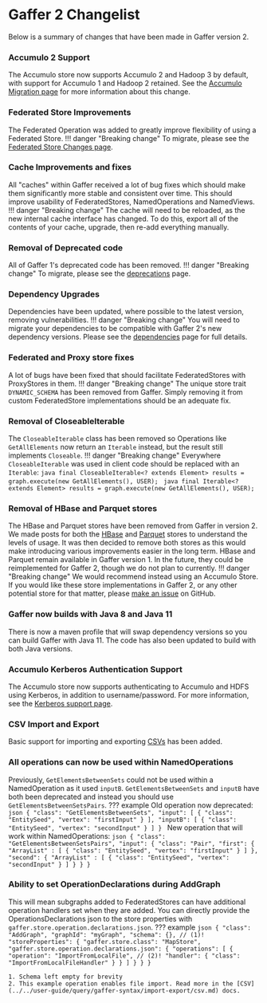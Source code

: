 # Gaffer 2 Changelist

Below is a summary of changes that have been made in Gaffer version 2.

### Accumulo 2 Support
The Accumulo store now supports Accumulo 2 and Hadoop 3 by default, with support for Accumulo 1 and Hadoop 2 retained. See the [Accumulo Migration page](../migrating-from-v1-to-v2/accumulo-migration.md) for more information about this change.

### Federated Store Improvements
The Federated Operation was added to greatly improve flexibility of using a Federated Store.
!!! danger "Breaking change"
    To migrate, please see the [Federated Store Changes page](../migrating-from-v1-to-v2/federation-changes.md).

### Cache Improvements and fixes
All "caches" within Gaffer received a lot of bug fixes which should make them significantly more stable and consistent over time. This should improve usability of FederatedStores, NamedOperations and NamedViews.
!!! danger "Breaking change"
    The cache will need to be reloaded, as the new internal cache interface has changed.  To do this, export all of the contents of your cache, upgrade, then re-add everything manually.

### Removal of Deprecated code
All of Gaffer 1's deprecated code has been removed.
!!! danger "Breaking change"
    To migrate, please see the [deprecations](../migrating-from-v1-to-v2/deprecations.md) page.

### Dependency Upgrades
Dependencies have been updated, where possible to the latest version, removing vulnerabilities.
!!! danger "Breaking change"
    You will need to migrate your dependencies to be compatible with Gaffer 2's new dependency versions. Please see the [dependencies](../migrating-from-v1-to-v2/dependencies.md) page for full details.

### Federated and Proxy store fixes
A lot of bugs have been fixed that should facilitate FederatedStores with ProxyStores in them.
!!! danger "Breaking change"
    The unique store trait `DYNAMIC_SCHEMA` has been removed from Gaffer. Simply removing it from custom FederatedStore implementations should be an adequate fix.

### Removal of CloseableIterable
The `CloseableIterable` class has been removed so Operations like `GetAllElements` now return an `Iterable` instead, but the result still implements `Closeable`.
!!! danger "Breaking change"
    Everywhere `CloseableIterable` was used in client code should be replaced with an `Iterable`:
    ```java
    final CloseableIterable<? extends Element> results = graph.execute(new GetAllElements(), USER);
    ```
    ```java
    final Iterable<? extends Element> results = graph.execute(new GetAllElements(), USER);
    ```

### Removal of HBase and Parquet stores
The HBase and Parquet stores have been removed from Gaffer in version 2. We made posts for both the [HBase](https://github.com/gchq/Gaffer/issues/2367) and [Parquet](https://github.com/gchq/Gaffer/discussions/2557) stores to understand the levels of usage. It was then decided to remove both stores as this would make introducing various improvements easier in the long term. HBase and Parquet remain available in Gaffer version 1. In the future, they could be reimplemented for Gaffer 2, though we do not plan to currently.
!!! danger "Breaking change"
    We would recommend instead using an Accumulo Store. If you would like these store implementations in Gaffer 2, or any other potential store for that matter, please [make an issue](https://github.com/gchq/Gaffer/issues/new?assignees=&labels=enhancement&projects=&template=feature_request.md&title=) on GitHub.

### Gaffer now builds with Java 8 and Java 11
There is now a maven profile that will swap dependency versions so you can build Gaffer with Java 11. The code has also been updated to build with both Java versions.

### Accumulo Kerberos Authentication Support
The Accumulo store now supports authenticating to Accumulo and HDFS using Kerberos, in addition to username/password. For more information, see the [Kerberos support page](../migrating-from-v1-to-v2/accumulo-kerberos.md).

### CSV Import and Export
Basic support for importing and exporting [CSVs](../../user-guide/query/gaffer-syntax/import-export/csv.mdS) has been added.

### All operations can now be used within NamedOperations
Previously, `GetElementsBetweenSets` could not be used within a NamedOperation as it used `inputB`. `GetElementsBetweenSets` and `inputB` have both been deprecated and instead you should use `GetElementsBetweenSetsPairs`.
??? example
    Old operation now deprecated:
    ```json
    {
        "class": "GetElementsBetweenSets",
        "input": [
            {
                "class": "EntitySeed",
                "vertex": "firstInput"
            }
        ],
        "inputB": [
            {
                "class": "EntitySeed",
                "vertex": "secondInput"
            }
        ]
    }
    ```
    New operation that will work within NamedOperations:
    ```json
    {
        "class": "GetElementsBetweenSetsPairs",
        "input": {
            "class": "Pair",
            "first": {
                "ArrayList" : [
                    {
                        "class": "EntitySeed",
                        "vertex": "firstInput"
                    }
                ]
            },
            "second": {
                "ArrayList" : [
                    {
                        "class": "EntitySeed",
                        "vertex": "secondInput"
                    }
                ]
            }
        }
    }
    ```

### Ability to set OperationDeclarations during AddGraph
This will mean subgraphs added to FederatedStores can have additional operation handlers set when they are added. You can directly provide the OperationsDeclarations json to the store properties with `gaffer.store.operation.declarations.json`.
??? example
    ``` json
    {
        "class": "AddGraph",
        "graphId": "myGraph",
        "schema": {}, // (1)!
        "storeProperties": {
            "gaffer.store.class": "MapStore",
            "gaffer.store.operation.declarations.json": {
                "operations": [
                    {
                        "operation": "ImportFromLocalFile", // (2)!
                        "handler": {
                            "class": "ImportFromLocalFileHandler"
                        }
                    }
                ]
            }
        }
    }
    ```

    1. Schema left empty for brevity
    2. This example operation enables file import. Read more in the [CSV](../../user-guide/query/gaffer-syntax/import-export/csv.md) docs.
